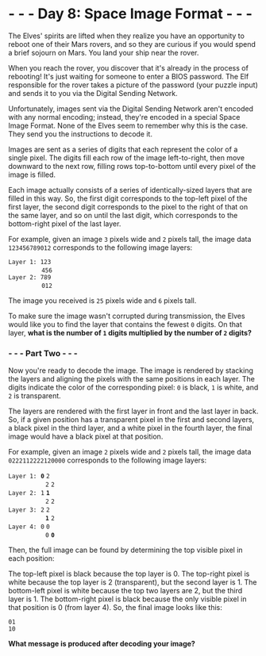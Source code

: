# - - - Day 8: Space Image Format - - -
The Elves' spirits are lifted when they realize you have an opportunity to reboot one of their Mars rovers, and so they are curious if you would spend a brief sojourn on Mars. You land your ship near the rover.

When you reach the rover, you discover that it's already in the process of rebooting! It's just waiting for someone to enter a BIOS password. The Elf responsible for the rover takes a picture of the password (your puzzle input) and sends it to you via the Digital Sending Network.

Unfortunately, images sent via the Digital Sending Network aren't encoded with any normal encoding; instead, they're encoded in a special Space Image Format. None of the Elves seem to remember why this is the case. They send you the instructions to decode it.

Images are sent as a series of digits that each represent the color of a single pixel. The digits fill each row of the image left-to-right, then move downward to the next row, filling rows top-to-bottom until every pixel of the image is filled.

Each image actually consists of a series of identically-sized layers that are filled in this way. So, the first digit corresponds to the top-left pixel of the first layer, the second digit corresponds to the pixel to the right of that on the same layer, and so on until the last digit, which corresponds to the bottom-right pixel of the last layer.

For example, given an image ``3`` pixels wide and ``2`` pixels tall, the image data ``123456789012`` corresponds to the following image layers:

``Layer 1: 123``  
&nbsp;&nbsp;&nbsp;&nbsp;&nbsp;&nbsp;&nbsp;&nbsp;&nbsp;&nbsp;&nbsp;&nbsp;&nbsp;&nbsp;&nbsp;&nbsp;&nbsp;``456``  
``Layer 2: 789``  
&nbsp;&nbsp;&nbsp;&nbsp;&nbsp;&nbsp;&nbsp;&nbsp;&nbsp;&nbsp;&nbsp;&nbsp;&nbsp;&nbsp;&nbsp;&nbsp;&nbsp;``012``  

The image you received is ``25`` pixels wide and ``6`` pixels tall.

To make sure the image wasn't corrupted during transmission, the Elves would like you to find the layer that contains the fewest ``0`` digits. On that layer, **what is the number of ``1`` digits multiplied by the number of ``2`` digits?**

### - - - Part Two - - -

Now you're ready to decode the image. The image is rendered by stacking the layers and aligning the pixels with the same positions in each layer. The digits indicate the color of the corresponding pixel: ``0`` is black, ``1`` is white, and ``2`` is transparent.

The layers are rendered with the first layer in front and the last layer in back. So, if a given position has a transparent pixel in the first and second layers, a black pixel in the third layer, and a white pixel in the fourth layer, the final image would have a black pixel at that position.

For example, given an image ``2`` pixels wide and ``2`` pixels tall, the image data ``0222112222120000`` corresponds to the following image layers:

``Layer 1:``&nbsp;&nbsp;**``0``**&nbsp;``2``  
&nbsp;&nbsp;&nbsp;&nbsp;&nbsp;&nbsp;&nbsp;&nbsp;&nbsp;&nbsp;&nbsp;&nbsp;&nbsp;&nbsp;&nbsp;&nbsp;&nbsp;&nbsp;&nbsp;``2``&nbsp;``2``  
``Layer 2:``&nbsp;&nbsp;``1``&nbsp;**``1``**  
&nbsp;&nbsp;&nbsp;&nbsp;&nbsp;&nbsp;&nbsp;&nbsp;&nbsp;&nbsp;&nbsp;&nbsp;&nbsp;&nbsp;&nbsp;&nbsp;&nbsp;&nbsp;&nbsp;``2``&nbsp;``2``  
``Layer 3:``&nbsp;&nbsp;``2``&nbsp;``2``  
&nbsp;&nbsp;&nbsp;&nbsp;&nbsp;&nbsp;&nbsp;&nbsp;&nbsp;&nbsp;&nbsp;&nbsp;&nbsp;&nbsp;&nbsp;&nbsp;&nbsp;&nbsp;&nbsp;**``1``**&nbsp;``2``  
``Layer 4:``&nbsp;&nbsp;``0``&nbsp;``0``  
&nbsp;&nbsp;&nbsp;&nbsp;&nbsp;&nbsp;&nbsp;&nbsp;&nbsp;&nbsp;&nbsp;&nbsp;&nbsp;&nbsp;&nbsp;&nbsp;&nbsp;&nbsp;&nbsp;``0``&nbsp;**``0``**  

Then, the full image can be found by determining the top visible pixel in each position:

The top-left pixel is black because the top layer is 0.
The top-right pixel is white because the top layer is 2 (transparent), but the second layer is 1.
The bottom-left pixel is white because the top two layers are 2, but the third layer is 1.
The bottom-right pixel is black because the only visible pixel in that position is 0 (from layer 4).
So, the final image looks like this:

``01``  
``10``  

**What message is produced after decoding your image?**

